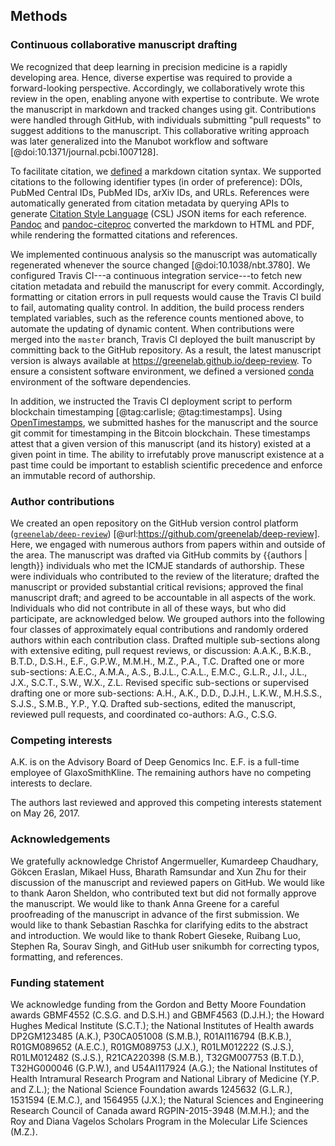 ## Methods

### Continuous collaborative manuscript drafting

We recognized that deep learning in precision medicine is a rapidly developing area.
Hence, diverse expertise was required to provide a forward-looking perspective.
Accordingly, we collaboratively wrote this review in the open, enabling anyone with expertise to contribute.
We wrote the manuscript in markdown and tracked changes using git.
Contributions were handled through GitHub, with individuals submitting "pull requests" to suggest additions to the manuscript.
This collaborative writing approach was later generalized into the Manubot workflow and software [@doi:10.1371/journal.pcbi.1007128].

To facilitate citation, we [defined](https://github.com/greenelab/deep-review/blob/master/USAGE.md#citations) a markdown citation syntax.
We supported citations to the following identifier types (in order of preference): DOIs, PubMed Central IDs, PubMed IDs, arXiv IDs, and URLs.
References were automatically generated from citation metadata by querying APIs to generate [Citation Style Language](http://citationstyles.org/) (CSL) JSON items for each reference.
[Pandoc](http://pandoc.org/) and [pandoc-citeproc](https://github.com/jgm/pandoc-citeproc) converted the markdown to HTML and PDF, while rendering the formatted citations and references.

We implemented continuous analysis so the manuscript was automatically regenerated whenever the source changed [@doi:10.1038/nbt.3780].
We configured Travis CI---a continuous integration service---to fetch new citation metadata and rebuild the manuscript for every commit.
Accordingly, formatting or citation errors in pull requests would cause the Travis CI build to fail, automating quality control.
In addition, the build process renders templated variables, such as the reference counts mentioned above, to automate the updating of dynamic content.
When contributions were merged into the `master` branch, Travis CI deployed the built manuscript by committing back to the GitHub repository.
As a result, the latest manuscript version is always available at https://greenelab.github.io/deep-review.
To ensure a consistent software environment, we defined a versioned [conda](https://conda.io) environment of the software dependencies.

In addition, we instructed the Travis CI deployment script to perform blockchain timestamping [@tag:carlisle; @tag:timestamps].
Using [OpenTimestamps](https://opentimestamps.org/), we submitted hashes for the manuscript and the source git commit for timestamping in the Bitcoin blockchain.
These timestamps attest that a given version of this manuscript (and its history) existed at a given point in time.
The ability to irrefutably prove manuscript existence at a past time could be important to establish scientific precedence and enforce an immutable record of authorship.

### Author contributions

We created an open repository on the GitHub version control platform ([`greenelab/deep-review`](https://github.com/greenelab/deep-review)) [@url:https://github.com/greenelab/deep-review].
Here, we engaged with numerous authors from papers within and outside of the area.
The manuscript was drafted via GitHub commits by {{authors | length}} individuals who met the ICMJE standards of authorship.
These were individuals who contributed to the review of the literature;
drafted the manuscript or provided substantial critical revisions;
approved the final manuscript draft; and agreed to be accountable in all aspects of the work.
Individuals who did not contribute in all of these ways, but who did participate, are acknowledged below.
We grouped authors into the following four classes of approximately equal contributions and randomly ordered authors within each contribution class.
Drafted multiple sub-sections along with extensive editing, pull request reviews, or discussion: A.A.K., B.K.B., B.T.D., D.S.H., E.F., G.P.W., M.M.H., M.Z., P.A., T.C.
Drafted one or more sub-sections: A.E.C., A.M.A., A.S., B.J.L., C.A.L., E.M.C., G.L.R., J.I., J.L., J.X., S.C.T., S.W., W.X., Z.L.
Revised specific sub-sections or supervised drafting one or more sub-sections: A.H., A.K., D.D., D.J.H., L.K.W., M.H.S.S., S.J.S., S.M.B., Y.P., Y.Q.
Drafted sub-sections, edited the manuscript, reviewed pull requests, and coordinated co-authors: A.G., C.S.G.

### Competing interests

A.K. is on the Advisory Board of Deep Genomics Inc.
E.F. is a full-time employee of GlaxoSmithKline.
The remaining authors have no competing interests to declare.

The authors last reviewed and approved this competing interests statement on May 26, 2017.

### Acknowledgements

We gratefully acknowledge Christof Angermueller, Kumardeep Chaudhary, Gökcen Eraslan, Mikael Huss, Bharath Ramsundar and Xun Zhu for their discussion of the manuscript and reviewed papers on GitHub.
We would like to thank Aaron Sheldon, who contributed text but did not formally approve the manuscript.
We would like to thank Anna Greene for a careful proofreading of the manuscript in advance of the first submission.
We would like to thank Sebastian Raschka for clarifying edits to the abstract and introduction.
We would like to thank Robert Gieseke, Ruibang Luo, Stephen Ra, Sourav Singh, and GitHub user snikumbh for correcting typos, formatting, and references.

### Funding statement

We acknowledge funding from the Gordon and Betty Moore Foundation awards GBMF4552 (C.S.G. and D.S.H.) and GBMF4563 (D.J.H.);
the Howard Hughes Medical Institute (S.C.T.);
the National Institutes of Health awards DP2GM123485 (A.K.), P30CA051008 (S.M.B.), R01AI116794 (B.K.B.), R01GM089652 (A.E.C.), R01GM089753 (J.X.), R01LM012222 (S.J.S.), R01LM012482 (S.J.S.), R21CA220398 (S.M.B.), T32GM007753 (B.T.D.), T32HG000046 (G.P.W.), and U54AI117924 (A.G.);
the National Institutes of Health Intramural Research Program and National Library of Medicine (Y.P. and Z.L.);
the National Science Foundation awards 1245632 (G.L.R.), 1531594 (E.M.C.), and 1564955 (J.X.);
the Natural Sciences and Engineering Research Council of Canada award RGPIN-2015-3948 (M.M.H.);
and the Roy and Diana Vagelos Scholars Program in the Molecular Life Sciences (M.Z.).
